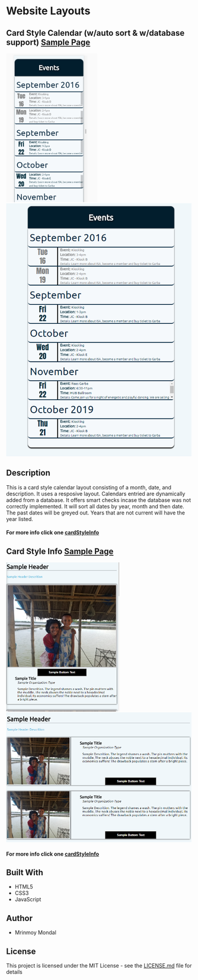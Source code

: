 # Website Layouts

## Card Style Calendar (w/auto sort & w/database support) [Sample Page](https://mims002.github.io/websiteLayouts/cardStyleCalendar/)
<img src="cardStyleCalendar/Sample%20Images/mobile.PNG" height="400px"></img>
<img src="cardStyleCalendar/Sample%20Images/portrait.PNG" width="500px"></img>
## Description
This is a card style calendar layout consisting of a month, date, and description. It uses a resposive layout. Calendars entried are dynamically added from a database. It offers smart checks incase the database was not correctly implemented. It will sort all dates by year, month and then date. The past dates will be greyed out. Years that are not current will have the year listed. 
#### For more info click one [cardStyleInfo](https://github.com/mims002/websiteLayouts/tree/master/cardStyleCalendar)

## Card Style Info [Sample Page](https://mims002.github.io/websiteLayouts/cardStyleInfo/)
<img src="cardStyleInfo/Sample%20Images/mobile.PNG" height="400px"></img>
<img src="cardStyleInfo/Sample%20Images/portrait.PNG" width="500px"></img>
#### For more info click one [cardStyleInfo](https://github.com/mims002/websiteLayouts/tree/master/cardStyleInfo)

## Built With
  * HTML5
  * CSS3
  * JavaScript
  
## Author
  * Mrinmoy Mondal 
  
## License
This project is licensed under the MIT License - see the [LICENSE.md](LICENSE) file for details
